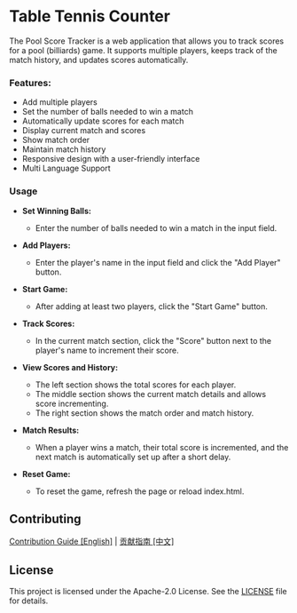 # Table Tennis Counter  
The Pool Score Tracker is a web application that allows you to track scores for a pool (billiards) game. It supports multiple players, keeps track of the match history, and updates scores automatically.  
  
### Features:  
+ Add multiple players  
+ Set the number of balls needed to win a match  
+ Automatically update scores for each match  
+ Display current match and scores  
+ Show match order  
+ Maintain match history  
+ Responsive design with a user-friendly interface  
+ Multi Language Support  
  
### Usage  
+ **Set Winning Balls:**  
  + Enter the number of balls needed to win a match in the input field.  
  
+ **Add Players:**  
  + Enter the player's name in the input field and click the "Add Player" button.  
  
+ **Start Game:**  
  + After adding at least two players, click the "Start Game" button.  
  
+ **Track Scores:**  
  + In the current match section, click the "Score" button next to the player's name to increment their score.  
  
+ **View Scores and History:**  
  + The left section shows the total scores for each player.  
  + The middle section shows the current match details and allows score incrementing.  
  + The right section shows the match order and match history.  
  
+ **Match Results:**  
  + When a player wins a match, their total score is incremented, and the next match is automatically set up after a short delay.  
  
+ **Reset Game:**  
  + To reset the game, refresh the page or reload index.html.  

## Contributing
[Contribution Guide [English]](./CONTRIBUTING.md) | [贡献指南 [中文]](./docs/CONTRIBUTING.zh-CN.md)  
  
## License  
This project is licensed under the Apache-2.0 License. See the [LICENSE](./LICENSE) file for details.  
